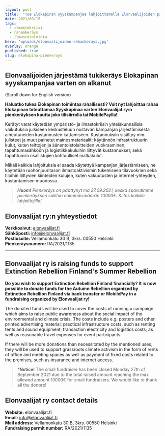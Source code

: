 ```yaml
---
layout: post
title:  "Tue Elokapinan syyskampanjaa lahjoittamalla Elonvaalijoiden pienkeräykseen"
date: 2021/09/15
tags:
  - ilmastokriisi
  - rahankeräys
  - ilmastotoiminta
hero: 'uploads/elonvaalijoiden-rahankerays.jpg'
overlay: orange
published: true
slug: elokapina-pienkerays
---
```

## Elonvaalijoiden järjestämä tukikeräys Elokapinan syyskampanjaa varten on alkanut
(Scroll down for English version)

**Haluatko tukea Elokapinan toimintaa rahallisesti? Voit nyt lahjoittaa rahaa Elokapinan toteuttamaa Syyskapinaa varten Elonvaalijat ry:n pienkeräyksen kautta joko tilisiirrolla tai MobilePaylla!**

Kerätyt varat käytetään ympäristö- ja ilmastokriisin yhteiskunnallisia vaikutuksia julkiseen keskusteluun nostavan kampanjan järjestämisestä aiheutuneiden kustannusten kattamiseen. Kustannuksiin sisältyy mm. julisteet ja muut painetut mainosmateriaalit; käytännön infrastruktuurin kulut, kuten telttojen ja äänentoistolaitteiden vuokraaminen; tapahtumasähköön ja logistiikkakuluihin liittyvät kustannukset; sekä tapahtumiin osallistujien kohtuulliset matkakulut.

Mikäli kaikkia lahjoituksia ei saada käytettyä kampanjan järjestämiseen, ne käytetään ruohonjuuritason ilmastoaktivismin tukemiseen tilavuokrien sekä tiloihin liittyvien kiinteiden kulujen, kuten vakuutusten ja internet-yhteyden, kustantamisen muodossa.

> ***Huom!** Pienkeräys on päättynyt ma 27.09.2021, koska saavutimme pienkeräyksen sallitun enimmäismäärän 10000€. Kiitos kaikille lahjoittajille!*


## Elonvaalijat ry:n yhteystiedot
**Verkkosivut:** [elonvaalijat.fi](https://elonvaalijat.fi)  
**Sähköposti:** [info@elonvaalijat.fi](mailto:info@elonvaalijat.fi)    
**Postiosoite:** Vellamonkatu 30 B, 3krs. 00550 Helsinki  
**Pienkeräysnumero:** RA/2021/1135

---

## Elonvaalijat ry is raising funds to support Extinction Rebellion Finland's Summer Rebellion
**Do you wish to support Extinction Rebellion Finland financially? It is now possible to donate funds for the Autumn Rebellion organized by Extinction Rebellion Finland via bank transfer or MobilePay in a fundraising organized by Elonvaalijat ry!**

The donated funds will be used to cover the costs of running a campaign which aims to raise public awareness about the social impact of the environmental and climate crisis. The costs include e.g. posters and other printed advertising material; practical infrastructure costs, such as renting tents and sound equipment; transaction electricity and logistics costs; as well as reasonable travel expenses for event participants. 

If there will be more donations than necessitated by the mentioned uses, they will be used to support grassroots climate activism in the form of rents of office and meeting spaces as well as payment of fixed costs related to the premises, such as insurance and internet access.

> ***Notice!** The small fundraiser has been closed Monday 27th of September 2021 due to the total raised amount reaching the max allowed amount 10000€ for small fundraisers. We would like to thank all the donors!

## Elonvaalijat ry contact details

**Website:** elonvaalijat.fi  
**Email:** info@elonvaalijat.fi  
**Mail address:** Vellamonkatu 30 B, 3krs. 00550 Helsinki  
**Fundraising permit number:** RA/2021/1135 

